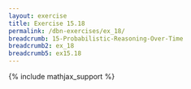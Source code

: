 ```yaml
---
layout: exercise
title: Exercise 15.18
permalink: /dbn-exercises/ex_18/
breadcrumb: 15-Probabilistic-Reasoning-Over-Time
breadcrumb2: ex_18
breadcrumb5: ex15.18
---
```


{% include mathjax_support %}


